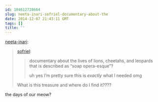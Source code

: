 ```yaml
---
id: 104612728664
slug: neeta-inari-sofriel-documentary-about-the
date: 2014-12-07 21:43:11 GMT
tags: []
title: ''
---
```

<p><a href="http://neeta-inari.tumblr.com/post/104612549507/sofriel-documentary-about-the-lives-of-lions" class="tumblr_blog">neeta-inari</a>:</p>

<blockquote><p><a href="http://sofriel.tumblr.com/post/104611692819/documentary-about-the-lives-of-lions-cheetahs" class="tumblr_blog">sofriel</a>:</p>

<blockquote><p>documentary about the lives of lions, cheetahs, and leopards that is described as “soap opera-esque”?</p>
<p>uh yes I’m pretty sure this is <em>exactly </em>what I needed omg</p></blockquote>

<p>What is this treasure and where do I find it????</p></blockquote>

<p>the days of our meow?</p>